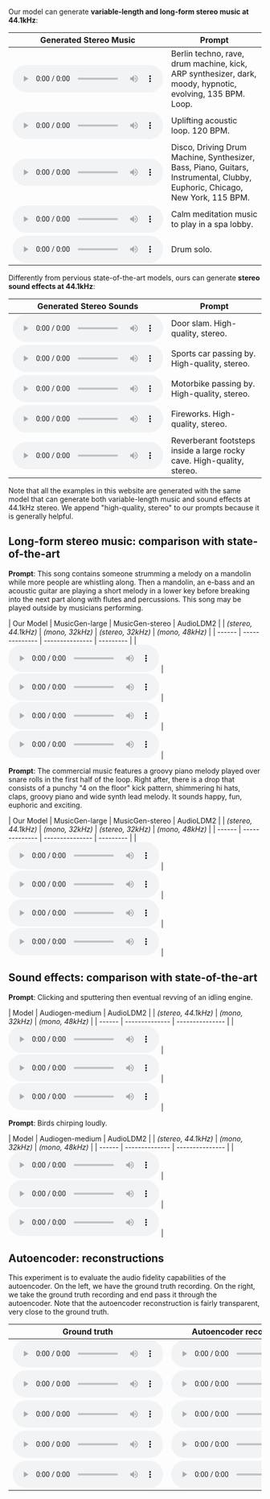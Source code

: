 
Our model can generate **variable-length and long-form stereo music at 44.1kHz**:

| Generated Stereo Music | Prompt |
| --------------- | ------ |
| <audio controls preload=False><source src="audio/berlin-techno-rave-drum-machine-kick-ARP-synthesizer-dark-moody-hypnotic-evolving-135-bpm.wav" type="audio/mpeg">Audio not supported by your browser.</audio> | Berlin techno, rave, drum machine, kick, ARP synthesizer, dark, moody, hypnotic, evolving, 135 BPM. Loop. |
| <audio controls preload=False><source src="audio/uplifting-acoustic-loop-120-bpm.wav" type="audio/mpeg">Audio not supported by your browser.</audio> | Uplifting acoustic loop. 120 BPM. |
| <audio controls preload=False><source src="audio/Disco, Driving Drum Machine, Synthesizer, Bass, Piano, Guitars, Instrumental, Clubby, Euphoric, Chicago, New York, 115 BPM.wav" type="audio/mpeg">Audio not supported by your browser.</audio> | Disco, Driving Drum Machine, Synthesizer, Bass, Piano, Guitars, Instrumental, Clubby, Euphoric, Chicago, New York, 115 BPM. |
| <audio controls preload=False><source src="audio/Calm meditation music to play in a spa lobby.wav" type="audio/mpeg">Audio not supported by your browser.</audio> | Calm meditation music to play in a spa lobby. |
| <audio controls preload=False><source src="audio/drum solo.wav" type="audio/mpeg">Audio not supported by your browser.</audio> | Drum solo. |

Differently from pervious state-of-the-art models, ours can generate **stereo sound effects at 44.1kHz**:

| Generated Stereo Sounds | Prompt |
| --------------- | ------ |
| <audio controls preload=False><source src="audio/door-slam-high-quality-stereo.wav" type="audio/mpeg">Audio not supported by your browser.</audio> | Door slam. High-quality, stereo. |
| <audio controls preload=False><source src="audio/sports-car-passing-by-high-quality-stereo.wav" type="audio/mpeg">Audio not supported by your browser.</audio> | Sports car passing by. High-quality, stereo. |
| <audio controls preload=False><source src="audio/motorbike-passing-by-high-quality-stereo.wav" type="audio/mpeg">Audio not supported by your browser.</audio> | Motorbike passing by. High-quality, stereo. |
| <audio controls preload=False><source src="audio/fireworks-high-quality-stereo.wav" type="audio/mpeg">Audio not supported by your browser.</audio> | Fireworks. High-quality, stereo. |
| <audio controls preload=False><source src="audio/reverberant-foot-steps-inside-a-large-rocky-cave-high-quality-stereo.wav" type="audio/mpeg">Audio not supported by your browser.</audio> | Reverberant footsteps inside a large rocky cave. High-quality, stereo. |

Note that all the examples in this website are generated with the same model that can generate both variable-length music and sound effects at 44.1kHz stereo. We append "high-quality, stereo" to our prompts because it is generally helpful.

## Long-form stereo music: comparison with state-of-the-art

**Prompt**: This song contains someone strumming a melody on a mandolin while more people are whistling along. Then a mandolin, an e-bass and an acoustic guitar are playing a short melody in a lower key before breaking into the next part along with flutes and percussions. This song may be played outside by musicians performing. 

| Our Model | MusicGen-large | MusicGen-stereo | AudioLDM2 | 
| *(stereo, 44.1kHz)* | *(mono, 32kHz)* | *(stereo, 32kHz)* | *(mono, 48kHz)* |
| ------ | -------------- | --------------- | --------- |
| <audio controls preload=False><source src="audio/ZTVMsW1h3bI_stableaudio.wav" type="audio/mpeg">Audio not supported by your browser.</audio> | <audio controls preload=False><source src="audio/ZTVMsW1h3bI_musicgenlarge.wav" type="audio/mpeg">Audio not supported by your browser.</audio> | <audio controls preload=False><source src="audio/ZTVMsW1h3bI_musicgenstereo.wav" type="audio/mpeg">Audio not supported by your browser.</audio> | <audio controls preload=False><source src="audio/ZTVMsW1h3bI_audioldm248k_stereo.wav" type="audio/mpeg">Audio not supported by your browser.</audio> |

**Prompt**: The commercial music features a groovy piano melody played over snare rolls in the first half of the loop. Right after, there is a drop that consists of a punchy "4 on the floor" kick pattern, shimmering hi hats, claps, groovy piano and wide synth lead melody. It sounds happy, fun, euphoric and exciting.

| Our Model | MusicGen-large | MusicGen-stereo | AudioLDM2 | 
| *(stereo, 44.1kHz)* | *(mono, 32kHz)* | *(stereo, 32kHz)* | *(mono, 48kHz)* |
| ------ | -------------- | --------------- | --------- |
| <audio controls preload=False><source src="audio/ZK5M3DZejzk_stableaudio.wav" type="audio/mpeg">Audio not supported by your browser.</audio> | <audio controls preload=False><source src="audio/ZK5M3DZejzk_musicgenlarge.wav" type="audio/mpeg">Audio not supported by your browser.</audio> | <audio controls preload=False><source src="audio/ZK5M3DZejzk_musicgenstereo.wav" type="audio/mpeg">Audio not supported by your browser.</audio> | <audio controls preload=False><source src="audio/ZK5M3DZejzk_audioldm248k_stereo.wav" type="audio/mpeg">Audio not supported by your browser.</audio> |


## Sound effects: comparison with state-of-the-art

**Prompt**: Clicking and sputtering then eventual revving of an idling engine.

| Model | Audiogen-medium | AudioLDM2 |
| *(stereo, 44.1kHz)* | *(mono, 32kHz)* | *(mono, 48kHz)* |
| ------ | -------------- | --------------- | 
| <audio controls preload=False><source src="audio/103136_stableaudio_audio.wav" type="audio/mpeg">Audio not supported by your browser.</audio> | <audio controls preload=False><source src="audio/103136_audiogen_stereo.wav" type="audio/mpeg">Audio not supported by your browser.</audio> | <audio controls preload=False><source src="audio/103136_audioldm248k_stereo.wav" type="audio/mpeg">Audio not supported by your browser.</audio> |

**Prompt**: Birds chirping loudly.

| Model | Audiogen-medium | AudioLDM2 |
| *(stereo, 44.1kHz)* | *(mono, 32kHz)* | *(mono, 48kHz)* |
| ------ | -------------- | --------------- | 
| <audio controls preload=False><source src="audio/37008_stableaudio_audio.wav" type="audio/mpeg">Audio not supported by your browser.</audio> | <audio controls preload=False><source src="audio/37008_audiogen_stereo.wav" type="audio/mpeg">Audio not supported by your browser.</audio> | <audio controls preload=False><source src="audio/37008_audioldm248k_stereo.wav" type="audio/mpeg">Audio not supported by your browser.</audio> |

## Autoencoder: reconstructions

This experiment is to evaluate the audio fidelity capabilities of the autoencoder. On the left, we have the ground truth recording. On the right, we take the ground truth recording and end pass it through the autoencoder. Note that the autoencoder reconstruction is fairly transparent, very close to the ground truth.

| Ground truth | Autoencoder reconstruction |
|-|-|
| <audio controls preload=False><source src="audio/1197.flac" type="audio/mpeg">Your browser does not support the audio element.</audio> | <audio controls preload=False><source src="audio/1197_ae.wav" type="audio/mpeg">Your browser does not support the audio element.</audio> |
| <audio controls preload=False><source src="audio/1243.flac" type="audio/mpeg">Your browser does not support the audio element.</audio> | <audio controls preload=False><source src="audio/1243_ae.wav" type="audio/mpeg">Your browser does not support the audio element.</audio> |
| <audio controls preload=False><source src="audio/233076.flac" type="audio/mpeg">Your browser does not support the audio element.</audio> | <audio controls preload=False><source src="audio/233076_ae.wav" type="audio/mpeg">Your browser does not support the audio element.</audio> |
| <audio controls preload=False><source src="audio/451.flac" type="audio/mpeg">Your browser does not support the audio element.</audio> | <audio controls preload=False><source src="audio/451_ae.wav" type="audio/mpeg">Your browser does not support the audio element.</audio> |
| <audio controls preload=False><source src="audio/206251.flac" type="audio/mpeg">Your browser does not support the audio element.</audio> | <audio controls preload=False><source src="audio/206251_ae.wav" type="audio/mpeg">Your browser does not support the audio element.</audio> |

